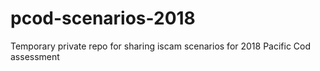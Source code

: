 # pcod-scenarios-2018
Temporary private repo for sharing iscam scenarios for 2018 Pacific Cod assessment
